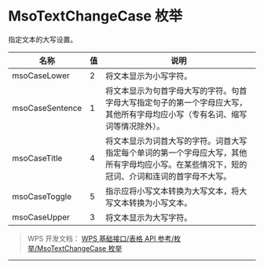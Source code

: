 # MsoTextChangeCase 枚举

指定文本的大写设置。

| 名称            | 值  | 说明                                                                                                                                         |
|-----------------|-----|----------------------------------------------------------------------------------------------------------------------------------------------|
| msoCaseLower    | 2   | 将文本显示为小写字符。                                                                                                                       |
| msoCaseSentence | 1   | 将文本显示为句首字母大写的字符。句首字母大写指定句子的第一个字母应大写，其他所有字母均应小写（专有名词、缩写词等情况除外）。                 |
| msoCaseTitle    | 4   | 将文本显示为词首大写的字符。词首大写指定每个单词的第一个字母应大写，其他所有字母均应小写。在某些情况下，短的冠词、介词和连词的首字母不大写。 |
| msoCaseToggle   | 5   | 指示应将小写文本转换为大写文本，将大写文本转换为小写文本。                                                                                   |
| msoCaseUpper    | 3   | 将文本显示为大写字符。                                                                                                                       |

> WPS 开发文档： [WPS 基础接口/表格 API 参考/枚举/MsoTextChangeCase 枚举](https://qn.cache.wpscdn.cn/encs/doc/office_v19/topics/WPS%20%E5%9F%BA%E7%A1%80%E6%8E%A5%E5%8F%A3/%E8%A1%A8%E6%A0%BC%20API%20%E5%8F%82%E8%80%83/%E6%9E%9A%E4%B8%BE/MsoTextChangeCase%20%E6%9E%9A%E4%B8%BE.html)

------------------------------------------------------------------------
